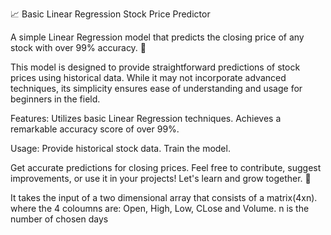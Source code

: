 📈 Basic Linear Regression Stock Price Predictor

A simple Linear Regression model that predicts the closing price of any stock with over 99% accuracy. 🚀

This model is designed to provide straightforward predictions of stock prices using historical data. While it may not incorporate advanced techniques, its simplicity ensures ease of understanding and usage for beginners in the field.

Features:
Utilizes basic Linear Regression techniques.
Achieves a remarkable accuracy score of over 99%.

Usage:
Provide historical stock data.
Train the model.

Get accurate predictions for closing prices.
Feel free to contribute, suggest improvements, or use it in your projects! Let's learn and grow together. 🌱

It takes the input of a two dimensional array that consists of a matrix(4xn).
where the 4 coloumns are: Open, High, Low, CLose and Volume.
n is the number of chosen days
